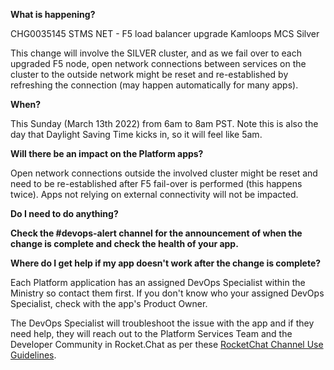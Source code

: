 **What is happening?**

CHG0035145 STMS NET - F5 load balancer upgrade Kamloops MCS Silver

This change will involve the SILVER cluster, and as we fail over to each upgraded F5 node, open network connections between services on the cluster to the outside network might be reset and re-established by refreshing the connection (may happen automatically for many apps).

**When?**

This Sunday (March 13th 2022) from 6am to 8am PST. Note this is also the day that Daylight Saving Time kicks in, so it will feel like 5am.

**Will there be an impact on the Platform apps?**

Open network connections outside the involved cluster might be reset and need to be re-established after F5 fail-over is performed (this happens twice). Apps not relying on external connectivity will not be impacted.

**Do I need to do anything?**

**Check the #devops-alert channel for the announcement of when the change is complete and check the health of your app.**

**Where do I get help if my app doesn't work after the change is complete?**

Each Platform application has an assigned DevOps Specialist within the Ministry so contact them first. If you don't know who your assigned DevOps Specialist, check with the app's Product Owner.

The DevOps Specialist will troubleshoot the issue with the app and if they need help, they will reach out to the Platform Services Team and the Developer Community in Rocket.Chat as per these [RocketChat Channel Use Guidelines](
https://developer.gov.bc.ca/Getting-human-support-for-issues-not-covered-by-devops-requests).
